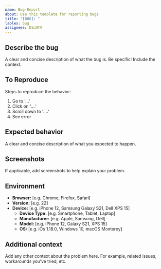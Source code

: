 ```yaml
---
name: Bug-Report
about: Use this template for reporting bugs
title: "[BUG]: "
lables: bug
assignees: DSLNTV
---
```


## Describe the bug

A clear and concise description of what the bug is. Be specific! Include the context.

## To Reproduce

Steps to reproduce the behavior:

1. Go to '...'
2. Click on '....'
3. Scroll down to '....'
4. See error

## Expected behavior

A clear and concise description of what you expected to happen.

## Screenshots

If applicable, add screenshots to help explain your problem.

## Environment

*   **Browser:** [e.g. Chrome, Firefox, Safari]
*   **Version:** [e.g. 22]
*   **Device:** [e.g. iPhone 12, Samsung Galaxy S21, Dell XPS 15]
    - **Device Type:** [e.g. Smartphone, Tablet, Laptop]
    - **Manufacturer:** [e.g. Apple, Samsung, Dell]
    - **Model:** [e.g. iPhone 12, Galaxy S21, XPS 15]
    - **OS:** [e.g. iOs 1.18.0, Windows 10, macOS Monterey]

## Additional context

Add any other context about the problem here. For example, related issues, workarounds you've tried, etc.
